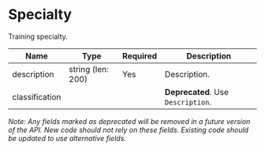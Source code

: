 # Specialty

Training specialty.

| Name | Type | Required | Description |
| - | - | - | - |
| description | string (len: 200) | Yes | Description. |
| classification | | | **Deprecated**. Use `Description`. |

*Note: Any fields marked as deprecated will be removed in a future version of the API. New code should not rely on these fields. Existing code should be updated to use alternative fields.*
